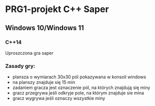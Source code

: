 # PRG1-projekt C++ Saper
## Windows 10/Windows 11
### C++14
Uproszczona gra saper
### Zasady gry:
- plansza o wymiarach 30x30 pól pokazywana w konsoli windows
- na planszy znajduje się 15 min
- zadaniem gracza jest oznaczenie pól, na których znajdują się miny
- gracz przegrywa jeśli odkryje pole, na którym znajduje sie mina
- gracz wygrywa jeśli oznaczy wszystkie miny
